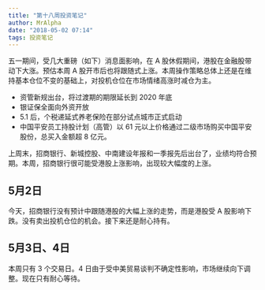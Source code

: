 ```yaml
---
title: "第十八周投资笔记"
author: MrAlpha
date: "2018-05-02 07:14"
tags: 投资笔记
---
```


五一期间，受几大重磅（如下）消息面影响，在 A 股休假期间，港股在金融股带动下大涨。预估本周 A 股开市后也将跟随式上涨。本周操作策略总体上还是在维持基本仓位不变的基础上，对投机仓位在市场情绪高涨时减仓为主。

- 资管新规出台，将过渡期的期限延长到 2020 年底
- 银证保全面向外资开放
- 5.1 后，个税递延式养老保险在部分试点城市正式启动
- 中国平安员工持股计划（高管）以 61 元以上价格通过二级市场购买中国平安股份，总买入金额超 8 亿元。

上周末，招商银行、新城控股、中南建设年报和一季报先后出台了，业绩均符合预期。本周，招商银行很可能受港股上涨影响，出现较大幅度的上涨。

## 5月2日

今天，招商银行没有预计中跟随港股的大幅上涨的走势，而是港股受 A 股影响下跌。没有卖出投机仓位的机会。接下来还是耐心持有。

## 5月3日、4日

本周只有 3 个交易日。4 日由于受中美贸易谈判不确定性影响，市场继续向下调整。现在只有耐心等待。

